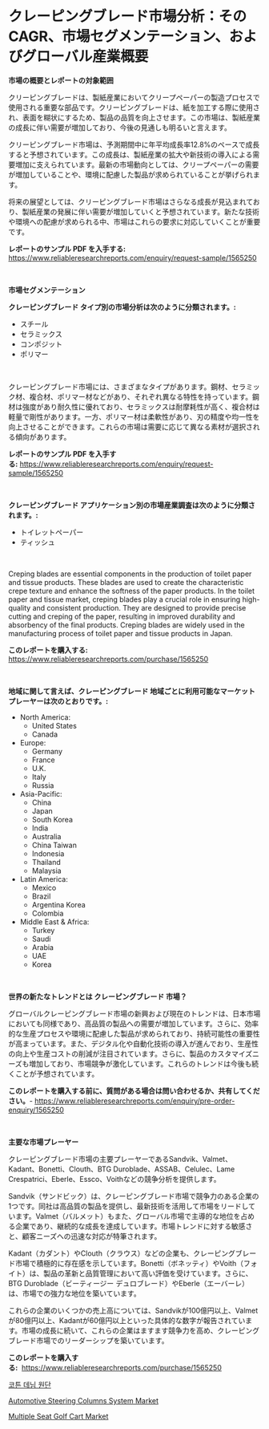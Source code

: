 <p><h1>クレーピングブレード市場分析：そのCAGR、市場セグメンテーション、およびグローバル産業概要</h1></p><p><strong>市場の概要とレポートの対象範囲</strong></p>
<p><p>クリーピングブレードは、製紙産業においてクリープペーパーの製造プロセスで使用される重要な部品です。クリーピングブレードは、紙を加工する際に使用され、表面を糊状にするため、製品の品質を向上させます。この市場は、製紙産業の成長に伴い需要が増加しており、今後の見通しも明るいと言えます。</p><p>クリーピングブレード市場は、予測期間中に年平均成長率12.8%のペースで成長すると予想されています。この成長は、製紙産業の拡大や新技術の導入による需要増加に支えられています。最新の市場動向としては、クリープペーパーの需要が増加していることや、環境に配慮した製品が求められていることが挙げられます。</p><p>将来の展望としては、クリーピングブレード市場はさらなる成長が見込まれており、製紙産業の発展に伴い需要が増加していくと予想されています。新たな技術や環境への配慮が求められる中、市場はこれらの要求に対応していくことが重要です。</p></p>
<p><strong>レポートのサンプル PDF を入手する:</strong> <a href="https://www.reliableresearchreports.com/enquiry/request-sample/1565250">https://www.reliableresearchreports.com/enquiry/request-sample/1565250</a></p>
<p>&nbsp;</p>
<p><strong>市場セグメンテーション</strong></p>
<p><strong>クレーピングブレード タイプ別の市場分析は次のように分類されます。:</strong></p>
<p><ul><li>スチール</li><li>セラミックス</li><li>コンポジット</li><li>ポリマー</li></ul></p>
<p>&nbsp;</p>
<p><p>クレーピングブレード市場には、さまざまなタイプがあります。鋼材、セラミック材、複合材、ポリマー材などがあり、それぞれ異なる特性を持っています。鋼材は強度があり耐久性に優れており、セラミックスは耐摩耗性が高く、複合材は軽量で剛性があります。一方、ポリマー材は柔軟性があり、刃の精度や均一性を向上させることができます。これらの市場は需要に応じて異なる素材が選択される傾向があります。</p></p>
<p><strong>レポートのサンプル PDF を入手する:</strong>&nbsp;<a href="https://www.reliableresearchreports.com/enquiry/request-sample/1565250">https://www.reliableresearchreports.com/enquiry/request-sample/1565250</a></p>
<p>&nbsp;</p>
<p><strong> クレーピングブレード アプリケーション別の市場産業調査は次のように分類されます。:</strong></p>
<p><ul><li>トイレットペーパー</li><li>ティッシュ</li></ul></p>
<p>&nbsp;</p>
<p><p>Creping blades are essential components in the production of toilet paper and tissue products. These blades are used to create the characteristic crepe texture and enhance the softness of the paper products. In the toilet paper and tissue market, creping blades play a crucial role in ensuring high-quality and consistent production. They are designed to provide precise cutting and creping of the paper, resulting in improved durability and absorbency of the final products. Creping blades are widely used in the manufacturing process of toilet paper and tissue products in Japan.</p></p>
<p><strong>このレポートを購入する:</strong>&nbsp; <a href="https://www.reliableresearchreports.com/purchase/1565250">https://www.reliableresearchreports.com/purchase/1565250</a></p>
<p>&nbsp;</p>
<p><strong>地域に関して言えば、クレーピングブレード 地域ごとに利用可能なマーケットプレーヤーは次のとおりです。:</strong></p>
<p><ul>
    <li>
        North America:
        <ul>
            <li>United States</li>
            <li>Canada</li>
        </ul>
    </li>
    <li>
        Europe:
        <ul>
            <li>Germany</li>
            <li>France</li>
            <li>U.K.</li>
            <li>Italy</li>
            <li>Russia</li>
        </ul>
    </li>
    <li>
        Asia-Pacific:
        <ul>
            <li>China</li>
            <li>Japan</li>
            <li>South Korea</li>
            <li>India</li>
            <li>Australia</li>
            <li>China Taiwan</li>
            <li>Indonesia</li>
            <li>Thailand</li>
            <li>Malaysia</li>
        </ul>
    </li>
    <li>
        Latin America:
        <ul>
            <li>Mexico</li>
            <li>Brazil</li>
            <li>Argentina Korea</li>
            <li>Colombia</li>
        </ul>
    </li>
    <li>
        Middle East & Africa:
        <ul>
            <li>Turkey</li>
            <li>Saudi</li>
            <li>Arabia</li>
            <li>UAE</li>
            <li>Korea</li>
        </ul>
    </li>
    </ul></p>
<p>&nbsp;</p>
<p><strong>世界の新たなトレンドとは クレーピングブレード 市場？</strong></p>
<p><p>グローバルクレーピングブレード市場の新興および現在のトレンドは、日本市場においても同様であり、高品質の製品への需要が増加しています。さらに、効率的な生産プロセスや環境に配慮した製品が求められており、持続可能性の重要性が高まっています。また、デジタル化や自動化技術の導入が進んでおり、生産性の向上や生産コストの削減が注目されています。さらに、製品のカスタマイズニーズも増加しており、市場競争が激化しています。これらのトレンドは今後も続くことが予想されています。</p></p>
<p><strong>このレポートを購入する前に、質問がある場合は問い合わせるか、共有してください。</strong>- <a href="https://www.reliableresearchreports.com/enquiry/pre-order-enquiry/1565250">https://www.reliableresearchreports.com/enquiry/pre-order-enquiry/1565250</a></p>
<p>&nbsp;</p>
<p><strong>主要な市場プレーヤー</strong></p>
<p><p>クレーピングブレード市場の主要プレーヤーであるSandvik、Valmet、Kadant、Bonetti、Clouth、BTG Duroblade、ASSAB、Celulec、Lame Crespatrici、Eberle、Essco、Voithなどの競争分析を提供します。</p><p>Sandvik（サンドビック）は、クレーピングブレード市場で競争力のある企業の1つです。同社は高品質の製品を提供し、最新技術を活用して市場をリードしています。Valmet（バルメット）もまた、グローバル市場で主導的な地位を占める企業であり、継続的な成長を達成しています。市場トレンドに対する敏感さと、顧客ニーズへの迅速な対応が特筆されます。</p><p>Kadant（カダント）やClouth（クラウス）などの企業も、クレーピングブレード市場で積極的に存在感を示しています。Bonetti（ボネッティ）やVoith（フォイト）は、製品の革新と品質管理において高い評価を受けています。さらに、BTG Duroblade（ビーティージー デュロブレード）やEberle（エーバーレ）は、市場での強力な地位を築いています。</p><p>これらの企業のいくつかの売上高については、Sandvikが100億円以上、Valmetが80億円以上、Kadantが60億円以上といった具体的な数字が報告されています。市場の成長に続いて、これらの企業はますます競争力を高め、クレーピングブレード市場でのリーダーシップを築いています。</p></p>
<p><strong>このレポートを購入する:</strong>&nbsp;&nbsp;<a href="https://www.reliableresearchreports.com/purchase/1565250">https://www.reliableresearchreports.com/purchase/1565250</a></p>
<p><p><a href="https://github.com/fernandotryO5lson96765/Market-Research-Report-List-1/blob/main/81936064978.md">코튼 데님 원단</a></p><p><a href="https://mire-aunt-385.notion.site/Automotive-Steering-Columns-System-Market-Challenges-Opportunities-and-Growth-Drivers-and-Major-M-6f603a3ec2f345a7b624a3aa2df9e46c">Automotive Steering Columns System Market</a></p><p><a href="https://invited-way-688.notion.site/Multiple-Seat-Golf-Cart-Market-Size-Reflecting-a-Forecast-Till-2031-Market-By-Type-By-Application--b7b488f3064d4a679cd048e91448c2e4">Multiple Seat Golf Cart Market</a></p></p>